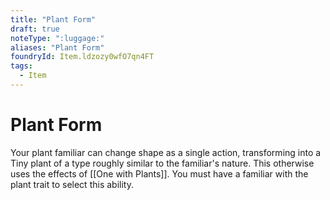 ```yaml
---
title: "Plant Form"
draft: true
noteType: ":luggage:"
aliases: "Plant Form"
foundryId: Item.ldzozy0wfO7qn4FT
tags:
  - Item
---
```


# Plant Form

Your plant familiar can change shape as a single action, transforming into a Tiny plant of a type roughly similar to the familiar's nature. This otherwise uses the effects of [[One with Plants]]. You must have a familiar with the plant trait to select this ability.
